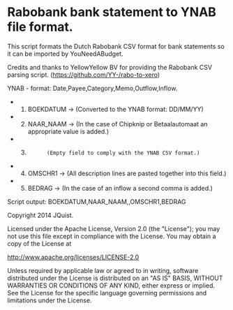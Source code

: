 Rabobank bank statement to YNAB file format.
=================
This script formats the Dutch Rabobank CSV format for bank statements so it can be imported by YouNeedABudget.

Credits and thanks to YellowYellow BV for providing the Rabobank CSV parsing script. (https://github.com/YY-/rabo-to-xero)

YNAB - format: Date,Payee,Category,Memo,Outflow,Inflow.

 * 1. BOEKDATUM -> (Converted to the YNAB format: DD/MM/YY)
 * 2. NAAR_NAAM -> (In the case of Chipknip or Betaalautomaat an appropriate value is added.)
 * 3.           (Empty field to comply with the YNAB CSV format.) 
 * 4. OMSCHR1 -> (All description lines are pasted together into this field.)  
 * 5. BEDRAG -> (In the case of an inflow a second comma is added.)
 
Script output: BOEKDATUM,NAAR_NAAM,,OMSCHR1,BEDRAG

Copyright 2014 JQuist.

Licensed under the Apache License, Version 2.0 (the "License"); you may not use this file except in compliance with the License. You may obtain a copy of the License at

http://www.apache.org/licenses/LICENSE-2.0

Unless required by applicable law or agreed to in writing, software distributed under the License is distributed on an "AS IS" BASIS, WITHOUT WARRANTIES OR CONDITIONS OF ANY KIND, either express or implied. See the License for the specific language governing permissions and limitations under the License.
